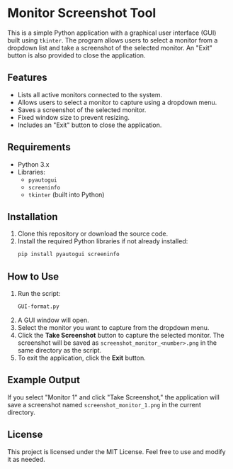 # Monitor Screenshot Tool

This is a simple Python application with a graphical user interface (GUI) built using `tkinter`. The program allows users to select a monitor from a dropdown list and take a screenshot of the selected monitor. An "Exit" button is also provided to close the application.

## Features
- Lists all active monitors connected to the system.
- Allows users to select a monitor to capture using a dropdown menu.
- Saves a screenshot of the selected monitor.
- Fixed window size to prevent resizing.
- Includes an "Exit" button to close the application.

## Requirements
- Python 3.x
- Libraries:
  - `pyautogui`
  - `screeninfo`
  - `tkinter` (built into Python)

## Installation
1. Clone this repository or download the source code.
2. Install the required Python libraries if not already installed:
   ```bash
   pip install pyautogui screeninfo
   ```

## How to Use
1. Run the script:
   ```bash
   GUI-format.py
   ```
2. A GUI window will open.
3. Select the monitor you want to capture from the dropdown menu.
4. Click the **Take Screenshot** button to capture the selected monitor. The screenshot will be saved as `screenshot_monitor_<number>.png` in the same directory as the script.
5. To exit the application, click the **Exit** button.

## Example Output
If you select "Monitor 1" and click "Take Screenshot," the application will save a screenshot named `screenshot_monitor_1.png` in the current directory.

## License
This project is licensed under the MIT License. Feel free to use and modify it as needed.
